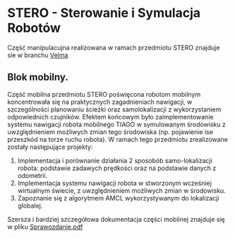 # STERO - Sterowanie i Symulacja Robotów

Część manipulacujna realizowana w ramach przedmiotu STERO znajduje sie w branchu [Velma](https://github.com/WroblewskiAdam/STERO/tree/Velma)

## Blok mobilny.
Część mobilna przedmiotu STERO poświęcona robotom mobilnym koncentrowała się na praktycznych zagadnieniach nawigacji, w szczególności planowaniu ścieżki oraz samolokalizacji z wykorzystaniem odpowiednich czujników. Efektem końcowym było zaimplementowanie systemu nawigacji robota mobilnego TIAGO w symulowanym środowisku z uwzględnieniem możliwych zmian tego środowiska (np. pojawienie ise przeszkód na torze ruchu robota).
W ramach tego przedmiotu zrealizowane zostały następujące projekty:
1. Implementacja i porównanie działania 2 sposobób samo-lokalizacji robota: podstawie zadawych prędkości oraz na podstawie danych z odometrii.
2. Implementacja systemu nawigacji robota w stworzonym wcześniej wirtualnym świecie, z uwzględnieniem możliwych zmian w środowisku.
3. Zapoznanie się z algorytmem AMCL wykorzystywanym do lokalizacji globalej.

Szersza i bardziej szczegółowa dokumentacja części moblinej znajduje się w pliku [Sprawozdanie.pdf](Sprawozdanie.pdf)


